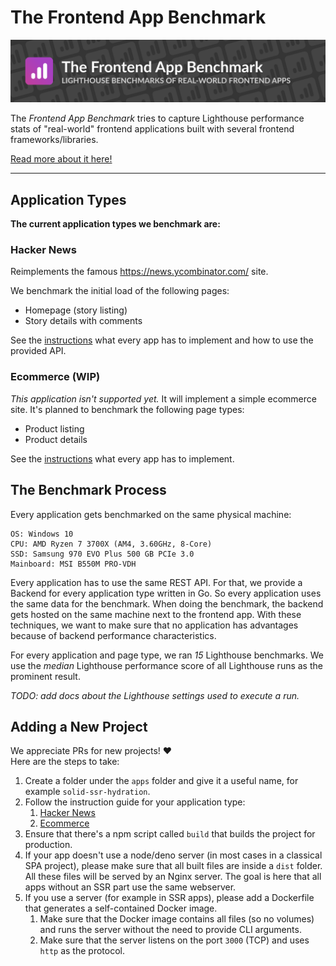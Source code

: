 # The Frontend App Benchmark

<p>
<img src="assets/logos/logo-github.svg" alt="The Frontend App Benchmark" />
</p>

The _Frontend App Benchmark_ tries to capture Lighthouse performance stats of "real-world" frontend applications built with several frontend frameworks/libraries.

[Read more about it here!](https://frontend-app-benchmark.pages.dev/)

---

## Application Types

**The current application types we benchmark are:**

### Hacker News

Reimplements the famous https://news.ycombinator.com/ site.

We benchmark the initial load of the following pages:

- Homepage (story listing)
- Story details with comments

See the [instructions](./app-instructions/hacker-news/README.md) what every app has to implement and how to use the provided API.

### Ecommerce (WIP)

_This application isn't supported yet._ It will implement a simple ecommerce site. It's planned to benchmark the following page types:

- Product listing
- Product details

See the [instructions](./app-instructions/ecommerce/README.md) what every app has to implement.

## The Benchmark Process

Every application gets benchmarked on the same physical machine:

```
OS: Windows 10
CPU: AMD Ryzen 7 3700X (AM4, 3.60GHz, 8-Core)
SSD: Samsung 970 EVO Plus 500 GB PCIe 3.0
Mainboard: MSI B550M PRO-VDH
```

Every application has to use the same REST API. For that, we provide a Backend for every application type written in Go. So every application uses the same data for the benchmark. When doing the benchmark, the backend gets hosted on the same machine next to the frontend app. With these techniques, we want to make sure that no application has advantages because of backend performance characteristics.

For every application and page type, we ran _15_ Lighthouse benchmarks. We use the _median_ Lighthouse performance score of all Lighthouse runs as the prominent result.

_TODO: add docs about the Lighthouse settings used to execute a run._

## Adding a New Project

We appreciate PRs for new projects! ❤️  
Here are the steps to take:

1. Create a folder under the `apps` folder and give it a useful name, for example `solid-ssr-hydration`.
1. Follow the instruction guide for your application type:
   1. [Hacker News](./app-instructions/hacker-news/README.md)
   2. [Ecommerce](./app-instructions/ecommerce/README.md)
1. Ensure that there's a npm script called `build` that builds the project for production.
1. If your app doesn't use a node/deno server (in most cases in a classical SPA project), please make sure that all built files are inside a `dist` folder. All these files will be served by an Nginx server. The goal is here that all apps without an SSR part use the same webserver.
1. If you use a server (for example in SSR apps), please add a Dockerfile that generates a self-contained Docker image.
   1. Make sure that the Docker image contains all files (so no volumes) and runs the server without the need to provide CLI arguments.
   1. Make sure that the server listens on the port `3000` (TCP) and uses `http` as the protocol.
